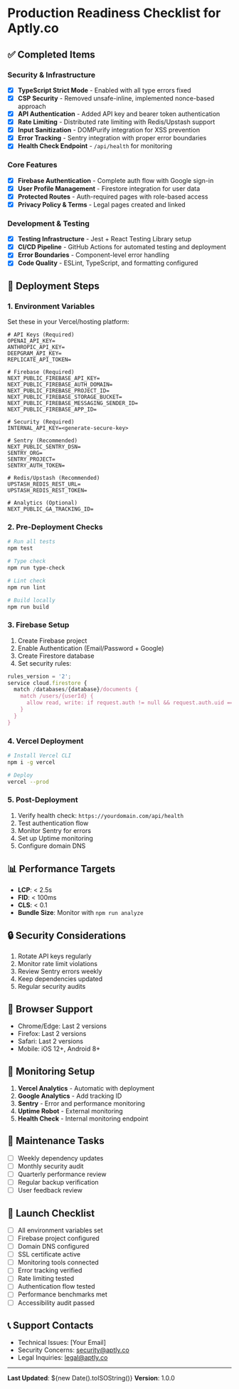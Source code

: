 # Production Readiness Checklist for Aptly.co

## ✅ Completed Items

### Security & Infrastructure
- [x] **TypeScript Strict Mode** - Enabled with all type errors fixed
- [x] **CSP Security** - Removed unsafe-inline, implemented nonce-based approach
- [x] **API Authentication** - Added API key and bearer token authentication
- [x] **Rate Limiting** - Distributed rate limiting with Redis/Upstash support
- [x] **Input Sanitization** - DOMPurify integration for XSS prevention
- [x] **Error Tracking** - Sentry integration with proper error boundaries
- [x] **Health Check Endpoint** - `/api/health` for monitoring

### Core Features
- [x] **Firebase Authentication** - Complete auth flow with Google sign-in
- [x] **User Profile Management** - Firestore integration for user data
- [x] **Protected Routes** - Auth-required pages with role-based access
- [x] **Privacy Policy & Terms** - Legal pages created and linked

### Development & Testing
- [x] **Testing Infrastructure** - Jest + React Testing Library setup
- [x] **CI/CD Pipeline** - GitHub Actions for automated testing and deployment
- [x] **Error Boundaries** - Component-level error handling
- [x] **Code Quality** - ESLint, TypeScript, and formatting configured

## 🚀 Deployment Steps

### 1. Environment Variables
Set these in your Vercel/hosting platform:
```env
# API Keys (Required)
OPENAI_API_KEY=
ANTHROPIC_API_KEY=
DEEPGRAM_API_KEY=
REPLICATE_API_TOKEN=

# Firebase (Required)
NEXT_PUBLIC_FIREBASE_API_KEY=
NEXT_PUBLIC_FIREBASE_AUTH_DOMAIN=
NEXT_PUBLIC_FIREBASE_PROJECT_ID=
NEXT_PUBLIC_FIREBASE_STORAGE_BUCKET=
NEXT_PUBLIC_FIREBASE_MESSAGING_SENDER_ID=
NEXT_PUBLIC_FIREBASE_APP_ID=

# Security (Required)
INTERNAL_API_KEY=<generate-secure-key>

# Sentry (Recommended)
NEXT_PUBLIC_SENTRY_DSN=
SENTRY_ORG=
SENTRY_PROJECT=
SENTRY_AUTH_TOKEN=

# Redis/Upstash (Recommended)
UPSTASH_REDIS_REST_URL=
UPSTASH_REDIS_REST_TOKEN=

# Analytics (Optional)
NEXT_PUBLIC_GA_TRACKING_ID=
```

### 2. Pre-Deployment Checks
```bash
# Run all tests
npm test

# Type check
npm run type-check

# Lint check
npm run lint

# Build locally
npm run build
```

### 3. Firebase Setup
1. Create Firebase project
2. Enable Authentication (Email/Password + Google)
3. Create Firestore database
4. Set security rules:
```javascript
rules_version = '2';
service cloud.firestore {
  match /databases/{database}/documents {
    match /users/{userId} {
      allow read, write: if request.auth != null && request.auth.uid == userId;
    }
  }
}
```

### 4. Vercel Deployment
```bash
# Install Vercel CLI
npm i -g vercel

# Deploy
vercel --prod
```

### 5. Post-Deployment
1. Verify health check: `https://yourdomain.com/api/health`
2. Test authentication flow
3. Monitor Sentry for errors
4. Set up Uptime monitoring
5. Configure domain DNS

## 📊 Performance Targets
- **LCP**: < 2.5s
- **FID**: < 100ms
- **CLS**: < 0.1
- **Bundle Size**: Monitor with `npm run analyze`

## 🔒 Security Considerations
1. Rotate API keys regularly
2. Monitor rate limit violations
3. Review Sentry errors weekly
4. Keep dependencies updated
5. Regular security audits

## 📱 Browser Support
- Chrome/Edge: Last 2 versions
- Firefox: Last 2 versions
- Safari: Last 2 versions
- Mobile: iOS 12+, Android 8+

## 🚨 Monitoring Setup
1. **Vercel Analytics** - Automatic with deployment
2. **Google Analytics** - Add tracking ID
3. **Sentry** - Error and performance monitoring
4. **Uptime Robot** - External monitoring
5. **Health Check** - Internal monitoring endpoint

## 📝 Maintenance Tasks
- [ ] Weekly dependency updates
- [ ] Monthly security audit
- [ ] Quarterly performance review
- [ ] Regular backup verification
- [ ] User feedback review

## 🎯 Launch Checklist
- [ ] All environment variables set
- [ ] Firebase project configured
- [ ] Domain DNS configured
- [ ] SSL certificate active
- [ ] Monitoring tools connected
- [ ] Error tracking verified
- [ ] Rate limiting tested
- [ ] Authentication flow tested
- [ ] Performance benchmarks met
- [ ] Accessibility audit passed

## 📞 Support Contacts
- Technical Issues: [Your Email]
- Security Concerns: security@aptly.co
- Legal Inquiries: legal@aptly.co

---

**Last Updated**: ${new Date().toISOString()}
**Version**: 1.0.0